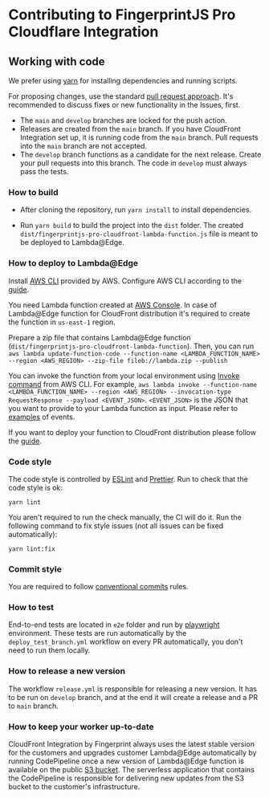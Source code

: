 # Contributing to FingerprintJS Pro Cloudflare Integration

## Working with code

We prefer using [yarn](https://yarnpkg.com/) for installing dependencies and running scripts.


For proposing changes, use the standard [pull request approach](https://docs.github.com/en/pull-requests/collaborating-with-pull-requests/proposing-changes-to-your-work-with-pull-requests/creating-a-pull-request). It's recommended to discuss fixes or new functionality in the Issues, first.

* The `main` and `develop` branches are locked for the push action.
* Releases are created from the `main` branch. If you have CloudFront Integration set up, it is running code from the `main` branch. Pull requests into the `main` branch are not accepted.
* The `develop` branch functions as a candidate for the next release. Create your pull requests into this branch. The code in `develop` must always pass the tests. 


### How to build
* After cloning the repository, run `yarn install` to install dependencies.

* Run `yarn build` to build the project into the `dist` folder. The created `dist/fingerprintjs-pro-cloudfront-lambda-function.js` file is meant to be deployed to Lambda@Edge.

### How to deploy to Lambda@Edge

Install [AWS CLI](https://aws.amazon.com/cli/) provided by AWS.
Configure AWS CLI according to the [guide](https://docs.aws.amazon.com/cli/latest/userguide/cli-configure-quickstart.html).

You need Lambda function created at [AWS Console](https://us-east-1.console.aws.amazon.com/lambda). In case of Lambda@Edge function for CloudFront distribution it's required to create the function in `us-east-1` region.

Prepare a zip file that contains Lambda@Edge function (`dist/fingerprintjs-pro-cloudfront-lambda-function`).
Then, you can run `aws lambda update-function-code --function-name <LAMBDA_FUNCTION_NAME> --region <AWS_REGION> --zip-file fileb://lambda.zip --publish`

You can invoke the function from your local environment using [Invoke command](https://awscli.amazonaws.com/v2/documentation/api/latest/reference/lambda/invoke.html) from AWS CLI. For example, `aws lambda invoke --function-name <LAMBDA_FUNCTION_NAME> --region <AWS_REGION> --invocation-type RequestResponse --payload <EVENT_JSON>`. `<EVENT_JSON>` is the JSON that you want to provide to your Lambda function as input. Please refer to [examples](test/lambda) of events.

If you want to deploy your function to CloudFront distribution please follow the [guide](https://docs.aws.amazon.com/AmazonCloudFront/latest/DeveloperGuide/lambda-edge-how-it-works-tutorial.html#lambda-edge-how-it-works-tutorial-add-trigger).

### Code style

The code style is controlled by [ESLint](https://eslint.org/) and [Prettier](https://prettier.io/). Run to check that the code style is ok:
```shell
yarn lint
```

You aren't required to run the check manually, the CI will do it. Run the following command to fix style issues (not all issues can be fixed automatically):
```shell
yarn lint:fix
```

### Commit style

You are required to follow [conventional commits](https://www.conventionalcommits.org) rules.

### How to test

End-to-end tests are located in `e2e` folder and run by [playwright](https://github.com/microsoft/playwright) environment. 
These tests are run automatically by the `deploy_test_branch.yml` workflow on every PR automatically, you don't need to run them locally. 

### How to release a new version

The workflow `release.yml` is responsible for releasing a new version. It has to be run on `develop` branch, and at the end it will create a release and a PR to `main` branch.

### How to keep your worker up-to-date

CloudFront Integration by Fingerprint always uses the latest stable version for the customers and upgrades customer Lambda@Edge automatically by running CodePipeline once a new version of Lambda@Edge function is available on the public [S3 bucket](s3://fingerprint-pro-cloudfront-integration-lambda-function/release/lambda_latest.zip). The serverless application that contains the CodePipeline is responsible for delivering new updates from the S3 bucket to the customer's infrastructure.
